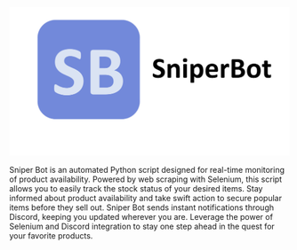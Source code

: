 <p align="center">
    <img src="./assets/Sniper Bot.png">
</p>

Sniper Bot is an automated Python script designed for real-time monitoring of product availability. Powered by web scraping with Selenium, this script allows you to easily track the stock status of your desired items. Stay informed about product availability and take swift action to secure popular items before they sell out. Sniper Bot sends instant notifications through Discord, keeping you updated wherever you are. Leverage the power of Selenium and Discord integration to stay one step ahead in the quest for your favorite products.
